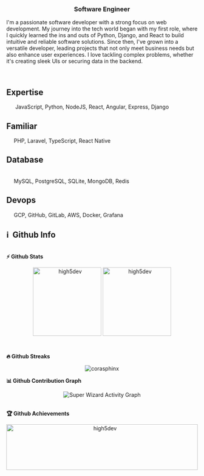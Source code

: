 <h3 align='center'>
  Software Engineer
</h3>
<!-- <p><img align = 'center' src='https://github.com/superstar951220/superstar951220/assets/140625296/a85833ee-80dd-44f9-aaaf-e4b2ec0be71d'></img></p> -->
<p>

I'm a passionate software developer with a strong focus on web development. My journey into the tech world began with my first role, where I quickly
learned the ins and outs of Python, Django, and React to build intuitive and reliable software solutions. Since then, I've grown into a versatile developer,
leading projects that not only meet business needs but also enhance user experiences. I love tackling complex problems, whether it's creating sleek UIs
or securing data in the backend.

</p>

<br><h2>Expertise</h2>&nbsp;&nbsp;&nbsp;&nbsp;&nbsp; JavaScript, Python, NodeJS, React, Angular, Express, Django
<br><h2>Familiar</h2>&nbsp;&nbsp;&nbsp;&nbsp;&nbsp;PHP, Laravel, TypeScript, React Native
<br><h2>Database</h2><br>&nbsp;&nbsp;&nbsp;&nbsp;&nbsp;MySQL, PostgreSQL, SQLite, MongoDB,  Redis
<br><h2>Devops</h2>&nbsp;&nbsp;&nbsp;&nbsp;&nbsp;GCP, GitHub, GitLab, AWS, Docker, Grafana
<p>

<p>
<h2>ℹ️ &nbsp;Github Info</h2>
  
  <summary><b>⚡ Github Stats</b></summary>
<p align="center"><img height="180em" src="https://github-readme-stats.vercel.app/api?username=high5dev&hide_border=true&count_private=true&show_icons=true&theme=radical" alt="high5dev" align = "center"/>
<img height="180em" src="https://github-readme-stats.vercel.app/api/top-langs?username=high5dev&show_icons=true&locale=en&layout=compact&hide_border=true&theme=radical" alt="high5dev" align = "center"/></p>

 <summary><b>🔥 Github Streaks</b></summary>
<p align="center"><img src="https://github-readme-streak-stats.herokuapp.com/?user=high5dev&theme=black-ice&hide_border=true&stroke=0000&background=0D1117&ring=e05397&fire=e05397&currStreakLabel=e05397" alt="corasphinx" /></p>

<summary><b>📊 Github Contribution Graph</b></summary>
<p align="center"<a href="#"><img alt="Super Wizard Activity Graph" src="https://activity-graph.herokuapp.com/graph?username=high5dev&bg_color=0D1117&color=e05397&line=e05397&point=FFFFFF&hide_border=true" /></a></p>
<!-- </details>
<details>    -->
 <summary><b>🏆 Github Achievements</b></summary>
<p align="center" style="display:flex;height:120px;"> 
<img src="https://github-profile-trophy.vercel.app/?username=high5dev&margin-w=5&theme=radical" alt="high5dev" height="100%" />
</p>
<br>
